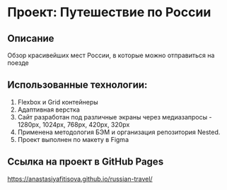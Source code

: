 # Проект: Путешествие по России

## Описание
Обзор красивейших мест России, в которые можно отправиться на поезде

## Использованные технологии:
1. Flexbox и Grid контейнеры
2. Адаптивная верстка
3. Сайт разработан под различные экраны через медиазапросы - 1280px, 1024px, 768px, 420px, 320px
4. Применена методология БЭМ и организация репозитория Nested.
5. Проект выполнен по макету в Figma

## Ссылка на проект в GitHub Pages
https://anastasiyafitisova.github.io/russian-travel/